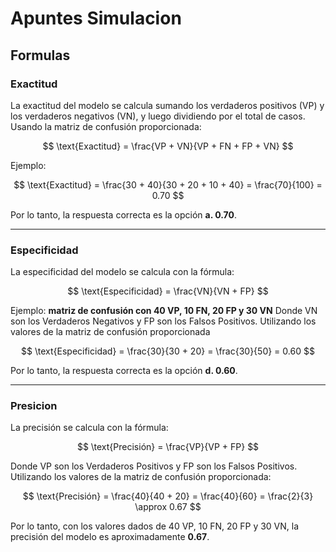 # Apuntes Simulacion

## Formulas

### Exactitud

La exactitud del modelo se calcula sumando los verdaderos positivos (VP) y los verdaderos negativos (VN), y luego dividiendo por el total de casos. Usando la matriz de confusión proporcionada:

$$ \text{Exactitud} = \frac{VP + VN}{VP + FN + FP + VN} $$

Ejemplo:

$$ \text{Exactitud} = \frac{30 + 40}{30 + 20 + 10 + 40} = \frac{70}{100} = 0.70 $$

Por lo tanto, la respuesta correcta es la opción **a. 0.70**.

______________________________________________

### Especificidad

La especificidad del modelo se calcula con la fórmula:

$$ \text{Especificidad} = \frac{VN}{VN + FP} $$

Ejemplo:
**matriz de confusión con 40 VP, 10 FN, 20 FP y 30 VN**
Donde VN son los Verdaderos Negativos y FP son los Falsos Positivos. Utilizando los valores de la matriz de confusión proporcionada

$$ \text{Especificidad} = \frac{30}{30 + 20} = \frac{30}{50} = 0.60 $$

Por lo tanto, la respuesta correcta es la opción **d. 0.60**.

______________________________________________

### Presicion

La precisión se calcula con la fórmula:

$$ \text{Precisión} = \frac{VP}{VP + FP} $$

Donde VP son los Verdaderos Positivos y FP son los Falsos Positivos. Utilizando los valores de la matriz de confusión proporcionada:

$$ \text{Precisión} = \frac{40}{40 + 20} = \frac{40}{60} = \frac{2}{3} \approx 0.67 $$

Por lo tanto, con los valores dados de 40 VP, 10 FN, 20 FP y 30 VN, la precisión del modelo es aproximadamente **0.67**.

